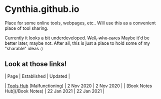 # Cynthia.github.io
Place for some online tools, webpages, etc.. Will use this as a convenient place
of tool sharing.

Currently it looks a bit underdeveloped. ~~Well, who cares~~ Maybe it'd be better later, maybe not.
After all, this is just a place to hold some of my "sharable" ideas :)

## Look at those links!
| Page | Established | Updated |

| [Tools Hub](/tools) (Malfunctioning) | 2 Nov 2020 | 2 Nov 2020 |
| [Book Notes Hub](/Book Notes) | 22 Jan 2021 | 22 Jan 2021 |